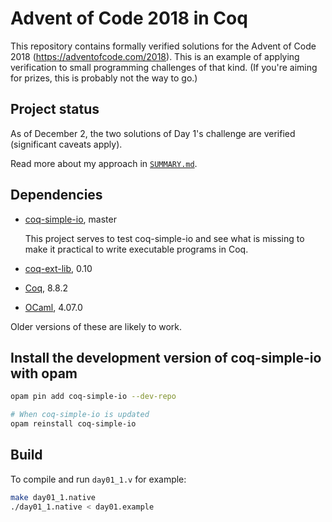 Advent of Code 2018 in Coq
==========================

This repository contains formally verified solutions for the Advent
of Code 2018 (https://adventofcode.com/2018). This is an example of
applying verification to small programming challenges of that kind.
(If you're aiming for prizes, this is probably not the way to go.)

Project status
--------------

As of December 2, the two solutions of Day 1's challenge are
verified (significant caveats apply).

Read more about my approach in [`SUMMARY.md`](./SUMMARY.md).

Dependencies
------------

- [coq-simple-io](https://github.com/Lysxia/coq-simple-io), master

    This project serves to test coq-simple-io and see what is missing to
    make it practical to write executable programs in Coq.

- [coq-ext-lib](https://github.com/coq-ext-lib/coq-ext-lib), 0.10

- [Coq](https://coq.inria.fr/), 8.8.2

- [OCaml](https://ocaml.org), 4.07.0

Older versions of these are likely to work.

Install the development version of coq-simple-io with opam
----------------------------------------------------------

```sh
opam pin add coq-simple-io --dev-repo

# When coq-simple-io is updated
opam reinstall coq-simple-io
```

Build
-----

To compile and run `day01_1.v` for example:

```sh
make day01_1.native
./day01_1.native < day01.example
```
